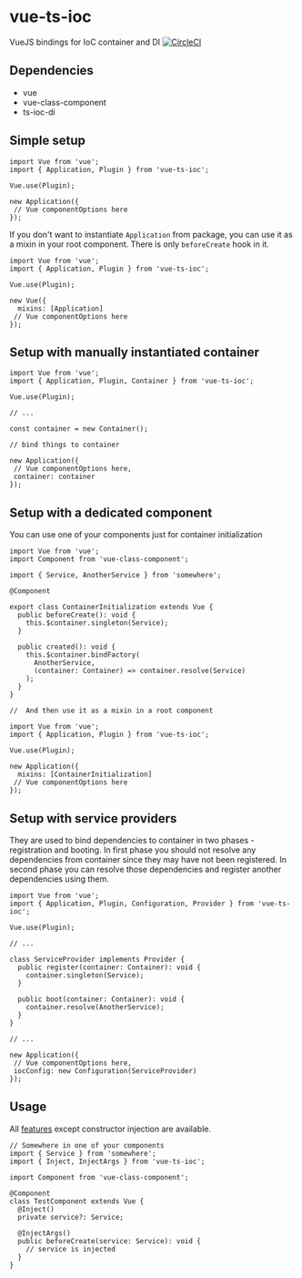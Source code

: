 # vue-ts-ioc
VueJS bindings for IoC container and DI
[![CircleCI](https://circleci.com/gh/glebivanov816/vue-ts-ioc.svg?style=svg)](https://circleci.com/gh/glebivanov816/vue-ts-ioc)

## Dependencies
- vue
- vue-class-component
- ts-ioc-di

## Simple setup
```
import Vue from 'vue';
import { Application, Plugin } from 'vue-ts-ioc';

Vue.use(Plugin);

new Application({
 // Vue componentOptions here
});
```

If you don't want to instantiate `Application` from package, you can use it as a mixin in your root component.
There is only `beforeCreate` hook in it.

```
import Vue from 'vue';
import { Application, Plugin } from 'vue-ts-ioc';

Vue.use(Plugin);

new Vue({
  mixins: [Application]
 // Vue componentOptions here
});
```

## Setup with manually instantiated container
```
import Vue from 'vue';
import { Application, Plugin, Container } from 'vue-ts-ioc';

Vue.use(Plugin);

// ...

const container = new Container();

// bind things to container

new Application({
 // Vue componentOptions here,
 container: container
});
```

## Setup with a dedicated component

You can use one of your components just for container initialization
```
import Vue from 'vue';
import Component from 'vue-class-component';

import { Service, AnotherService } from 'somewhere';

@Component

export class ContainerInitialization extends Vue {
  public beforeCreate(): void {
    this.$container.singleton(Service);
  }
  
  public created(): void {
    this.$container.bindFactory(
      AnotherService, 
      (container: Container) => container.resolve(Service)
    );
  }
}

//  And then use it as a mixin in a root component

import Vue from 'vue';
import { Application, Plugin } from 'vue-ts-ioc';

Vue.use(Plugin);

new Application({
  mixins: [ContainerInitialization]
 // Vue componentOptions here
});
```

## Setup with service providers
They are used to bind dependencies to container in two phases - registration and booting.
In first phase you should not resolve any dependencies from container since they may have not been registered.
In second phase you can resolve those dependencies and register another dependencies using them.
```
import Vue from 'vue';
import { Application, Plugin, Configuration, Provider } from 'vue-ts-ioc';

Vue.use(Plugin);

// ...

class ServiceProvider implements Provider {
  public register(container: Container): void {
    container.singleton(Service);
  }

  public boot(container: Container): void {
    container.resolve(AnotherService);
  }
}

// ...

new Application({
 // Vue componentOptions here,
 iocConfig: new Configuration(ServiceProvider)
});
```

## Usage
All [features](https://npmjs.com/package/ts-ioc-di) except constructor injection are available. 
```
// Somewhere in one of your components
import { Service } from 'somewhere';
import { Inject, InjectArgs } from 'vue-ts-ioc';

import Component from 'vue-class-component';

@Component
class TestComponent extends Vue {
  @Inject()
  private service?: Service;

  @InjectArgs()
  public beforeCreate(service: Service): void {
    // service is injected
  }
}
```
